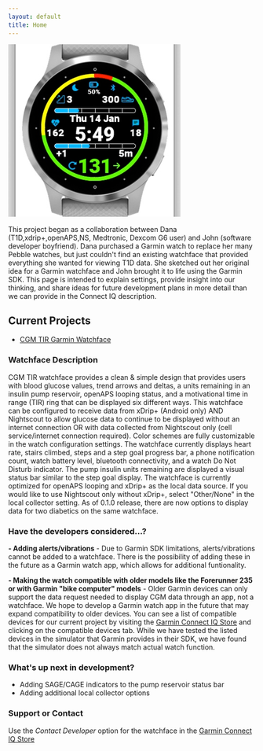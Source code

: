 ```yaml
---
layout: default
title: Home
---
```


![CoverImage](images/CoverImage.png)

This project began as a collaboration between Dana (T1D,xdrip+,openAPS,NS, Medtronic, Dexcom G6 user) and John (software developer boyfriend).  Dana purchased a Garmin watch to replace her many Pebble watches, but just couldn't find an existing watchface that provided everything she wanted for viewing T1D data.  She sketched out her original idea for a Garmin watchface and John brought it to life using the Garmin SDK.  This page is intended to explain settings, provide insight into our thinking, and share ideas for future development plans in more detail than we can provide in the Connect IQ description.

## Current Projects

- [CGM TIR Garmin Watchface](https://apps.garmin.com/en-US/apps/38c13f6f-3f68-4a08-b58b-1e1089292a6f)

### Watchface Description

CGM TIR watchface provides a clean & simple design that provides users with blood glucose values, trend arrows and deltas, a units remaining in an insulin pump reservoir, openAPS looping status, and a motivational time in range (TIR) ring that can be displayed six different ways.  This watchface can be configured to receive data from xDrip+ (Android only) AND Nightscout to allow glucose data to continue to be displayed without an internet connection OR with data collected from Nightscout only (cell service/internet connection required). Color schemes are fully customizable in the watch configuration settings. The watchface currently displays heart rate, stairs climbed, steps and a step goal progress bar, a phone notification count, watch battery level, bluetooth connectivity, and a watch Do Not Disturb indicator. The pump insulin units remaining are displayed a visual status bar similar to the step goal display.  The watchface is currently optimized for openAPS looping and xDrip+ as the local data source.  If you would like to use Nightscout only without xDrip+, select "Other/None" in the local collector setting.  As of 0.1.0 release, there are now options to display data for two diabetics on the same watchface.  



### Have the developers considered...?
<strong>- Adding alerts/vibrations</strong> - Due to Garmin SDK limitations, alerts/vibrations cannot be added to a watchface.  There is the possibility of adding these in the future as a Garmin watch app, which allows for additional funtionality.  

<strong>- Making the watch compatible with older models like the Forerunner 235 or with Garmin "bike computer" models</strong> - Older Garmin devices can only support the data request needed to display CGM data through an app, not a watchface.  We hope to develop a Garmin watch app in the future that may expand compatibility to older devices.  You can see a list of compatible devices for our current project by visiting the [Garmin Connect IQ Store](https://apps.garmin.com/en-US/apps/38c13f6f-3f68-4a08-b58b-1e1089292a6f) and clicking on the compatible devices tab.  While we have tested the listed devices in the simulator that Garmin provides in their SDK, we have found that the simulator does not always match actual watch function.

### What's up next in development?
- Adding SAGE/CAGE indicators to the pump reservoir status bar
- Adding additional local collector options

### Support or Contact

Use the _Contact Developer_ option for the watchface in the [Garmin Connect IQ Store](https://apps.garmin.com/en-US/apps/38c13f6f-3f68-4a08-b58b-1e1089292a6f)

